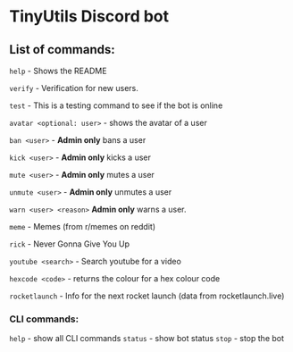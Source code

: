 # TinyUtils Discord bot


## List of commands:
`help` - Shows the README

`verify` - Verification for new users.

`test` - This is a testing command to see if the bot is online

`avatar <optional: user>` - shows the avatar of a user

`ban <user>` - **Admin only** bans a user

`kick <user>` - **Admin only** kicks a user 

`mute <user>` - **Admin only** mutes a user

`unmute <user>` - **Admin only** unmutes a user

`warn <user> <reason>` **Admin only** warns a user.

`meme` - Memes (from r/memes on reddit)

`rick` - Never Gonna Give You Up

`youtube <search>` - Search youtube for a video 

`hexcode <code>` - returns the colour for a hex colour code

`rocketlaunch` - Info for the next rocket launch (data from rocketlaunch.live)

### CLI commands:
`help` - show all CLI commands
`status` - show bot status
`stop` - stop the bot


